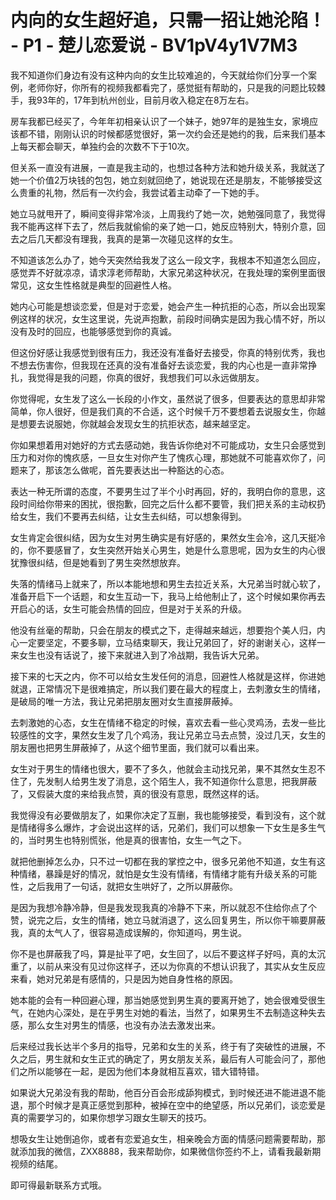 # 内向的女生超好追，只需一招让她沦陷！ - P1 - 楚儿恋爱说 - BV1pV4y1V7M3

我不知道你们身边有没有这种内向的女生比较难追的，今天就给你们分享一个案例，老师你好，你所有的视频我都看完了，感觉挺有帮助的，只是我的问题比较棘手，我93年的，17年到杭州创业，目前月收入稳定在8万左右。

房车我都已经买了，今年年初相亲认识了一个妹子，她97年的是独生女，家境应该都不错，刚刚认识的时候都感觉很好，第一次约会还是她约的我，后来我们基本上每天都会聊天，单独约会的次数不下于10次。

但关系一直没有进展，一直是我主动的，也想过各种方法和她升级关系，我就送了她一个价值2万块钱的包包，她立刻就回绝了，她说现在还是朋友，不能够接受这么贵重的礼物，然后有一次约会，我尝试着主动牵了一下她的手。

她立马就甩开了，瞬间变得非常冷淡，上周我约了她一次，她勉强同意了，我觉得我不能再这样下去了，然后我就偷偷的亲了她一口，她反应特别大，特别介意，回去之后几天都没有理我，我真的是第一次碰见这样的女生。

不知道该怎么办了，她今天突然给我发了这么一段文字，我根本不知道怎么回应，感觉弄不好就凉凉，请求淳老师帮助，大家兄弟这种状况，在我处理的案例里面很常见，这女生性格就是典型的回避性人格。

她内心可能是想谈恋爱，但是对于恋爱，她会产生一种抗拒的心态，所以会出现案例这样的状况，女生这里说，先说声抱歉，前段时间确实是因为我心情不好，所以没有及时的回应，也能够感觉到你的真诚。

但这份好感让我感觉到很有压力，我还没有准备好去接受，你真的特别优秀，我也不想去伤害你，但我现在还真的没有准备好去谈恋爱，我的内心也是一直非常挣扎，我觉得是我的问题，你真的很好，我想我们可以永远做朋友。

你觉得呢，女生发了这么一长段的小作文，虽然说了很多，但要表达的意思却非常简单，你人很好，但是我们真的不合适，这个时候千万不要想着去说服女生，你越是想要去说服她，你就越会发现女生的抗拒状态，越来越坚定。

你如果想着用对她好的方式去感动她，我告诉你绝对不可能成功，女生只会感觉到压力和对你的愧疚感，一旦女生对你产生了愧疚心理，那她就不可能喜欢你了，问题来了，那该怎么做呢，首先要表达出一种豁达的心态。

表达一种无所谓的态度，不要男生过了半个小时再回，好的，我明白你的意思，这段时间给你带来的困扰，很抱歉，回完之后什么都不要管，我们把关系的主动权扔给女生，我们不要再去纠结，让女生去纠结，可以想象得到。

女生肯定会很纠结，因为女生对男生确实是有好感的，果然女生会冷，这几天挺冷的，你不要感冒了，女生突然开始关心男生，她是什么意思呢，因为女生的内心很犹豫很纠结，但是她看到了男生突然想放弃。

失落的情绪马上就来了，所以本能地想和男生去拉近关系，大兄弟当时就心软了，准备开启下一个话题，和女生互动一下，我马上给他制止了，这个时候如果你再去开启心的话，女生可能会热情的回应，但是对于关系的升级。

他没有丝毫的帮助，只会在朋友的模式之下，走得越来越远，想要抱个美人归，内心一定要坚定，不要多聊，立马结束聊天，我让兄弟回了，好的谢谢关心，这样一来女生也没有话说了，接下来就进入到了冷战期，我告诉大兄弟。

接下来的七天之内，你不可以给女生发任何的消息，回避性人格就是这样，你进她就退，正常情况下是很难搞定，所以我们要在最大的程度上，去刺激女生的情绪，是破局的唯一方法，我让兄弟把朋友圈对女生直接屏蔽掉。

去刺激她的心态，女生在情绪不稳定的时候，喜欢去看一些心灵鸡汤，去发一些比较感性的文字，果然女生发了几个鸡汤，我让兄弟立马去点赞，没过几天，女生的朋友圈也把男生屏蔽掉了，从这个细节里面，我们就可以看出来。

女生对于男生的情绪也很大，要不了多久，他就会主动找兄弟，果不其然女生忍不住了，先发制人给男生发了消息，这个陌生人，我不知道你什么意思，把我屏蔽了，又假装大度的来给我点赞，真的很没有意思，既然这样的话。

我觉得没有必要做朋友了，如果你决定了互删，我也能够接受，看到没有，这个就是情绪得多么爆炸，才会说出这样的话，兄弟们，我们可以想象一下女生是多生气的，当时男生也特别慌张，他是真的很害怕，女生一气之下。

就把他删掉怎么办，只不过一切都在我的掌控之中，很多兄弟他不知道，女生有这种情绪，暴躁是好的情况，就怕是女生没有情绪，有情绪才能有升级关系的可能性，之后我用了一句话，就把女生哄好了，之所以屏蔽你。

是因为我想冷静冷静，但是我发现我真的冷静不下来，所以就忍不住给你点了个赞，说完之后，女生的情绪，她立马就消退了，这么回复男生，所以你干嘛要屏蔽我，真的太气人了，很容易造成误解的，你知道吗，男生说。

你不是也屏蔽我了吗，算是扯平了吧，女生回了，以后不要这样子好吗，真的太沉重了，以前从来没有见过你这样子，还以为你真的不想认识我了，其实从女生反应来看，她对兄弟是有感情的，只是因为她自身性格的原因。

她本能的会有一种回避心理，那当她感觉到男生真的要离开她了，她会很难受很生气，在她内心深处，是在乎男生对她的看法，当然了，如果男生不去制造这种失去感，那么女生对男生的情感，也没有办法去激发出来。

后来经过我长达半个多月的指导，兄弟和女生的关系，终于有了突破性的进展，不久之后，男生就和女生正式的确定了，男女朋友关系，最后有人可能会问了，那他们之所以能够在一起，是因为他们本身就相互喜欢，错大错特错。

如果说大兄弟没有我的帮助，他百分百会形成舔狗模式，到时候还进不能进退不能退，那个时候才是真正感觉到那种，被掉在空中的绝望感，所以兄弟们，谈恋爱是真的需要学习的，如果你想学习跟女生聊天的技巧。

想吸女生让她倒追你，或者有恋爱追女生，相亲晚会方面的情感问题需要帮助，那就添加我的微信，ZXX8888，我来帮助你，如果微信你签约不上，请看我最新期视频的结尾。

即可得最新联系方式哦。